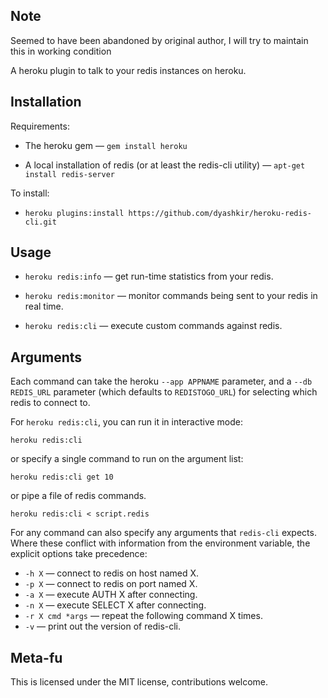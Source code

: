 
Note
-----
Seemed to have been abandoned by original author, I will try to maintain this in working condition


A heroku plugin to talk to your redis instances on heroku.

Installation
------------

Requirements:

* The heroku gem — `gem install heroku`

* A local installation of redis (or at least the redis-cli utility) — `apt-get install redis-server`

To install:

* `heroku plugins:install https://github.com/dyashkir/heroku-redis-cli.git`

Usage
-----

* `heroku redis:info` — get run-time statistics from your redis.

* `heroku redis:monitor` — monitor commands being sent to your redis in real time.

* `heroku redis:cli` — execute custom commands against redis.

Arguments
---------

Each command can take the heroku `--app APPNAME` parameter, and a `--db REDIS_URL` parameter (which defaults to `REDISTOGO_URL`) for selecting which redis to connect to.

For `heroku redis:cli`, you can run it in interactive mode:

    heroku redis:cli

or specify a single command to run on the argument list:

    heroku redis:cli get 10

or pipe a file of redis commands.

    heroku redis:cli < script.redis

For any command can also specify any arguments that `redis-cli` expects. Where these conflict with information from the environment variable, the explicit options take precedence:

* `-h X` — connect to redis on host named X.
* `-p X` — connect to redis on port named X.
* `-a X` — execute AUTH X after connecting.
* `-n X` — execute SELECT X after connecting.
* `-r X cmd *args` — repeat the following command X times.
* `-v` — print out the version of redis-cli.

Meta-fu
-------

This is licensed under the MIT license, contributions welcome.
